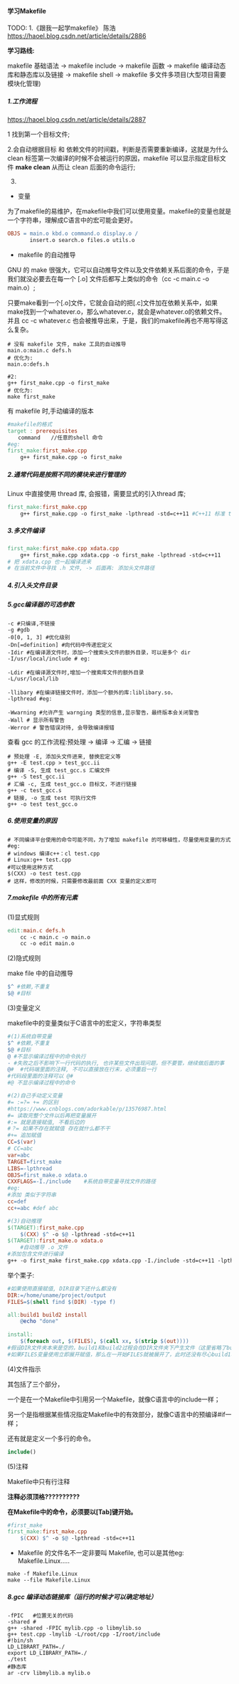#### 学习Makefile
TODO:
1.《跟我一起学makefile》 陈浩
https://haoel.blog.csdn.net/article/details/2886



**学习路线:**

makefile 基础语法 -> makefile include -> makefile 函数 -> makefile 编译动态库和静态库以及链接 -> makefile shell -> makefile 多文件多项目(大型项目需要模块化管理)



##### 1.工作流程

https://haoel.blog.csdn.net/article/details/2887

1 找到第一个目标文件;

2.会自动根据目标 和 依赖文件的时间戳，判断是否需要重新编译，这就是为什么 clean 标签第一次编译的时候不会被运行的原因，makefile 可以显示指定目标文件 **make clean** 从而让 clean 后面的命令运行;

3.

- 变量

为了makefile的易维护，在makefile中我们可以使用变量。makefile的变量也就是一个字符串，理解成C语言中的宏可能会更好。

```makefile
OBJS = main.o kbd.o command.o display.o /
	   insert.o search.o files.o utils.o
```

- makefile 的自动推导

GNU 的 make 很强大，它可以自动推导文件以及文件依赖关系后面的命令，于是我们就没必要去在每一个 [.o] 文件后都写上类似的命令（cc -c main.c -o main.o）;

只要make看到一个[.o]文件，它就会自动的把[.c]文件加在依赖关系中，如果make找到一个whatever.o，那么whatever.c，就会是whatever.o的依赖文件。并且 cc -c whatever.c 也会被推导出来，于是，我们的makefile再也不用写得这么复杂。

```shell
# 没有 makefile 文件, make 工具的自动推导
main.o:main.c defs.h
# 优化为:
main.o:defs.h

#2:
g++ first_make.cpp -o first_make 
# 优化为:
make first_make	
```

有 makefile 时,手动编译的版本

```makefile
#makefile的格式
target : prerequisites
　　command　　//任意的shell 命令
#eg:
first_make:first_make.cpp
	g++ first_make.cpp -o first_make
```



##### 2.通常代码是按照不同的模块来进行管理的

Linux 中直接使用 thread 库, 会报错，需要显式的引入thread 库;

```makefile
first_make:first_make.cpp
	g++ first_make.cpp -o first_make -lpthread -std=c++11 #C++11 标准 thread 库
```

##### 3.多文件编译

```makefile
first_make:first_make.cpp xdata.cpp
	g++ first_make.cpp xdata.cpp -o first_make -lpthread -std=c++11
# 把 xdata.cpp 也一起编译进来
# 在当前文件中寻找 .h 文件, -> 后面再: 添加头文件路径
```

##### 4.引入头文件目录



##### 5.gcc编译器的可选参数

```shell
-c #只编译,不链接
-g #gdb
-0[0, 1, 3] #优化级别
-Dn[=definition] #向代码中传递宏定义
-Idir #在编译源文件时，添加一个搜索头文件的额外目录，可以是多个 dir
-I/usr/local/include # eg:

-Ldir #在编译源文件时,增加一个搜索库文件的额外目录
-L/usr/local/lib

-llibary #在编译链接文件时，添加一个额外的库:liblibary.so，
-lpthread #eg: 

-Wwarning #允许产生 warnging 类型的信息,显示警告，最终版本会关闭警告
-Wall # 显示所有警告
-Werror # 警告错误对待, 会导致编译报错
```

查看 gcc 的工作流程:预处理 -> 编译 -> 汇编 -> 链接

```shell
# 预处理 -E, 添加头文件进来, 替换宏定义等
g++ -E test.cpp > test_gcc.ii
# 编译 -S, 生成 test_gcc.s 汇编文件
g++ -S test_gcc.ii
# 汇编 -c, 生成 test_gcc.o 目标文，不进行链接
g++ -c test_gcc.s
# 链接, -o 生成 test 可执行文件
g++ -o test test_gcc.o
```

##### 6.使用变量的原因

```shell
# 不同编译平台使用的命令可能不同，为了增加 makefile 的可移植性，尽量使用变量的方式
#eg: 
# windows 编译c++：cl test.cpp
# Linux:g++ test.cpp
#可以使用这种方式
$(CXX) -o test test.cpp
# 这样，修改的时候，只需要修改最前面 CXX 变量的定义即可
```

##### 7.makefile 中的所有元素

(1)显式规则

```makefile
edit:main.c defs.h
	cc -c main.c -o main.o
	cc -o edit main.o
```

(2)隐式规则

make file 中的自动推导

```makefile
$^ #依赖,不重复
$@ #目标
```

(3)变量定义

makefile中的变量类似于C语言中的宏定义，字符串类型

```makefile
#(1)系统自带变量
$^ #依赖,不重复
$@ #目标
@ #不显示编译过程中的命令执行
- #失败之后不影响下一行代码的执行, 也许某些文件出现问题，但不要管，继续做后面的事
@#	#代码端里面的注释, 不可以直接放在行末，必须重启一行
#代码段里面的注释可以 @#
#@ 不显示编译过程中的命令

#(2)自己手动定义变量
#= :=?= += 的区别
#https://www.cnblogs.com/adorkable/p/13576987.html
#= 读取完整个文件以后再把变量展开
#:= 就是直接赋值, 不看后边的
#？= 如果不存在就赋值 存在就什么都不干
#+= 追加赋值
CC=$(var)
# CC=abc
var=abc
TARGET=first_make
LIBS=-lpthread
OBJS=first_make.o xdata.o
CXXFLAGS=-I./include	#系统自带变量寻找文件的路径
#eg:
#添加 类似于字符串
cc=def
cc+=abc	#def abc

#(3)自动推理
$(TARGET):first_make.cpp
	$(CXX) $^ -o $@ -lpthread -std=c++11
$(TARGET):first_make.o xdata.o
	#自动推导 .o 文件
#添加包含文件进行编译
g++ -o first_make first_make.cpp xdata.cpp -I./include -std=c++11 -lpthread
```

举个栗子:

```makefile
#如果使用直接赋值, DIR目录下还什么都没有
DIR:=/home/uname/project/output
FILES=$(shell find $(DIR) -type f)

all:build1 build2 install
	@echo "done"
	
install:
	$(foreach out, $(FILES), $(call xx, $(strip $(out))))
#假设DIR文件夹本来是空的，build1和build2过程会在DIR文件夹下产生文件（这里省略了build1和build2的具体内容），由于我们FILES变量使用的是延迟展开赋值，直到install过程的命令中才使用了这个变量，因此FILES变量会在这里进行展开，结果就是DIR下的所有文件。
#如果FILES变量使用立即展开赋值，那么在一开始FILES就被展开了，此时还没有尽心build1、build2以及install的步骤，DIR下面是空的，所以FILES变量也为空。
```

(4)文件指示

其包括了三个部分，

一个是在一个Makefile中引用另一个Makefile，就像C语言中的include一样；

另一个是指根据某些情况指定Makefile中的有效部分，就像C语言中的预编译#if一样；

还有就是定义一个多行的命令。

```makefile
include()
```

(5)注释

Makefile中只有行注释

**注释必须顶格??????????**

**在Makefile中的命令，必须要以[Tab]键开始。**

```makefile
#first_make
first_make:first_make.cpp
	$(CXX) $^ -o $@ -lpthread -std=c++11
```



- Makefile 的文件名不一定非要叫 Makefile, 也可以是其他eg: Makefile.Linux.....

```shell
make -f Makefile.Linux
make --file Makefile.Linux
```





##### 8.gcc 编译动态链接库（运行的时候才可以确定地址）

```shell
-fPIC	#位置无关的代码
-shared	#
g++ -shared -FPIC mylib.cpp -o libmylib.so
g++ test.cpp -lmylib -L/root/cpp -I/root/include
#!bin/sh
LD_LIBRART_PATH=./
export LD_LIBRARY_PATH=./
./test
#静态库
ar -crv libmylib.a mylib.o
```



